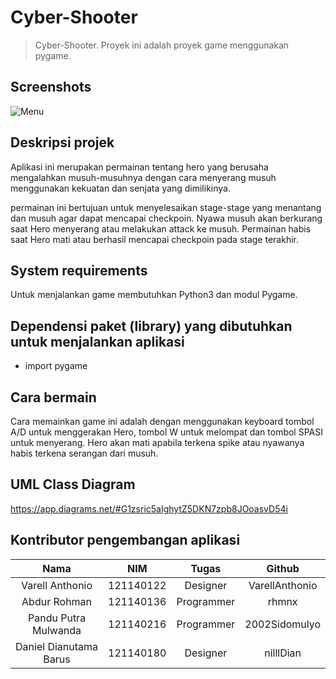 # Cyber-Shooter

>Cyber-Shooter. Proyek ini adalah proyek game menggunakan pygame.

## Screenshots
![Menu](https://github.com/rhmnx/Tubes-PBO/blob/main/menu.jpg)

## Deskripsi projek
Aplikasi ini merupakan permainan tentang hero yang berusaha mengalahkan musuh-musuhnya dengan cara menyerang musuh menggunakan kekuatan dan senjata yang dimilikinya.

permainan ini bertujuan untuk menyelesaikan stage-stage yang menantang dan musuh agar dapat mencapai checkpoin. Nyawa musuh akan berkurang saat Hero menyerang atau melakukan attack ke musuh. Permainan habis saat Hero mati atau berhasil mencapai checkpoin pada stage terakhir.

## System requirements
Untuk menjalankan game membutuhkan Python3 dan modul Pygame.

## Dependensi paket (library) yang dibutuhkan untuk menjalankan aplikasi
- import pygame


## Cara bermain
Cara memainkan game ini adalah dengan menggunakan keyboard tombol A/D untuk menggerakan Hero, tombol W untuk melompat dan tombol SPASI untuk menyerang. Hero akan mati apabila terkena spike atau nyawanya habis terkena serangan dari musuh.

## UML Class Diagram
https://app.diagrams.net/#G1zsric5aIghytZ5DKN7zpb8JOoasvD54i

## Kontributor pengembangan aplikasi
| Nama | NIM | Tugas | Github|
| :---: | :---: | :---: | :---: |
| Varell Anthonio | 121140122 | Designer | VarellAnthonio |
| Abdur Rohman | 121140136 | Programmer | rhmnx |
| Pandu Putra Mulwanda | 121140216 | Programmer | 2002Sidomulyo |
| Daniel Dianutama Barus | 121140180 | Designer | nilllDian |
